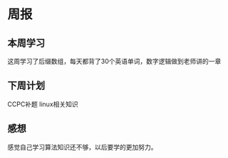 # 周报

## 本周学习

这周学习了后缀数组，每天都背了30个英语单词，数字逻辑做到老师讲的一章


## 下周计划

CCPC补题
linux相关知识

## 感想

感觉自己学习算法知识还不够，以后要学的更加努力。

